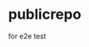 # publicrepo
for e2e test












































































































































































































































































































































































































































































































































































































































































































































































































































































































































































































































































































































































































































































































































































































































































































































































































































































































































































































































































































































































































































































































































































































































































































































































































































































































































































































































































































































































































































































































































































































































































































































































































































































































































































































































































































































































































































































































































































































































































































































































































































































































































































































































































